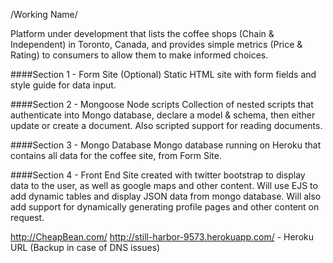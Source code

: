 /Working Name/

Platform under development that lists the coffee shops (Chain & Independent) in Toronto, Canada, and provides simple metrics (Price & Rating) to consumers to allow them to make informed choices.

                                      
####Section 1 - Form Site (Optional)
Static HTML site with form fields and style guide for data input.

####Section 2 - Mongoose Node scripts
Collection of nested scripts that authenticate into Mongo database, declare a model & schema, then either update or create a document. Also scripted support for reading documents. 

####Section 3 - Mongo Database
Mongo database running on Heroku that contains all data for the coffee site, from Form Site.

####Section 4 - Front End
Site created with twitter bootstrap to display data to the user, as well as google maps and other content. Will use EJS to add dynamic tables and display JSON data from mongo database. Will also add support for dynamically generating profile pages and other content on request.

http://CheapBean.com/
http://still-harbor-9573.herokuapp.com/ - Heroku URL (Backup in case of DNS issues)